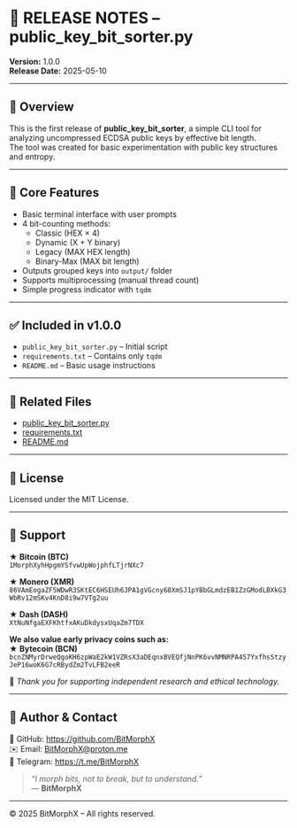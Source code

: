 # 📎 RELEASE NOTES – public_key_bit_sorter.py  
**Version:** 1.0.0  
**Release Date:** 2025-05-10

---

## 🚀 Overview

This is the first release of **public_key_bit_sorter**, a simple CLI tool for analyzing uncompressed ECDSA public keys by effective bit length.  
The tool was created for basic experimentation with public key structures and entropy.

---

## 🔧 Core Features

- Basic terminal interface with user prompts  
- 4 bit-counting methods:
  - Classic (HEX × 4)
  - Dynamic (X + Y binary)
  - Legacy (MAX HEX length)
  - Binary-Max (MAX bit length)
- Outputs grouped keys into `output/` folder  
- Supports multiprocessing (manual thread count)
- Simple progress indicator with `tqdm`

---

## ✅ Included in v1.0.0

- `public_key_bit_sorter.py` – Initial script  
- `requirements.txt` – Contains only `tqdm`  
- `README.md` – Basic usage instructions

---

## 📌 Related Files

- [public_key_bit_sorter.py](./public_key_bit_sorter.py)  
- [requirements.txt](./requirements.txt)  
- [README.md](./README.md)

---

## 📜 License

Licensed under the MIT License.

---

## 🍱 Support

★ **Bitcoin (BTC)**  
`1MorphXyhHpgmYSfvwUpWojphfLTjrNXc7`

★ **Monero (XMR)**  
`86VAmEogaZF5WDwR3SKtEC6HSEUh6JPA1gVGcny68XmSJ1pYBbGLmdzEB1ZzGModLBXkG3WbRv12mSKv4KnD8i9w7VTg2uu`

★ **Dash (DASH)**  
`XtNuNfgaEXFKhtfxAKuDkdysxUqaZm7TDX`

**We also value early privacy coins such as:**  
★ **Bytecoin (BCN)**  
`bcnZNMyrDrweQgoKH6zpWaE2kW1VZRsX3aDEqnxBVEQfjNnPK6vvNMNRPA4S7YxfhsStzyJeP16woK6G7cRBydZm2TvLFB2eeR`

🙏 *Thank you for supporting independent research and ethical technology.*

---

## 👤 Author & Contact

🔗 GitHub: https://github.com/BitMorphX  
✉️ Email: BitMorphX@proton.me  
💬 Telegram: https://t.me/BitMorphX

> _“I morph bits, not to break, but to understand.”_  
> — **BitMorphX**

---

© 2025 BitMorphX – All rights reserved.
